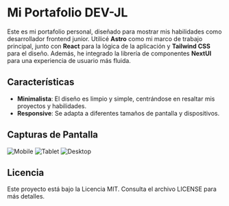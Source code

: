 # Mi Portafolio DEV-JL

Este es mi portafolio personal, diseñado para mostrar mis habilidades como desarrollador frontend junior. Utilicé **Astro** como mi marco de trabajo principal, junto con **React** para la lógica de la aplicación y **Tailwind CSS** para el diseño. Además, he integrado la librería de componentes **NextUI** para una experiencia de usuario más fluida.

## Características

- **Minimalista**: El diseño es limpio y simple, centrándose en resaltar mis proyectos y habilidades.
- **Responsive**: Se adapta a diferentes tamaños de pantalla y dispositivos.

## Capturas de Pantalla

![Mobile](https://github.com/user-attachments/assets/29d4f5c4-b28b-4f35-ab96-5c18fcd38262)
![Tablet](https://github.com/user-attachments/assets/f9272a20-9783-4b26-923d-2cce1c0fb05d)
![Desktop](https://github.com/user-attachments/assets/1e0bac00-79b5-48af-80b0-1efbe219c15b)


## Licencia

Este proyecto está bajo la Licencia MIT. Consulta el archivo LICENSE para más detalles.
